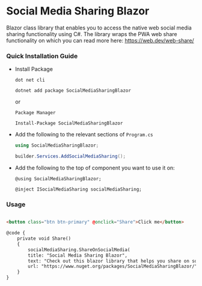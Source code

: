 # Social Media Sharing Blazor
Blazor class library that enables you to access the native web social media sharing functionality using C#.
The library wraps the PWA web share functionality on which you can read more here: 
https://web.dev/web-share/

### Quick Installation Guide

* Install Package

    `dot net cli`

    ``` 
    dotnet add package SocialMediaSharingBlazor
    ```

    or 
   
   `Package Manager`

   ```
   Install-Package SocialMediaSharingBlazor
   ```

* Add the following to the relevant sections of `Program.cs`
  ```c#
  using SocialMediaSharingBlazor;
  ```
  ```c#
  builder.Services.AddSocialMediaSharing();
  ```

* Add the following to the top of component you want to use it on:
  ``` razor
  @using SocialMediaSharingBlazor;

  @inject ISocialMediaSharing socialMediaSharing;
  ```

### Usage
``` html

<button class="btn btn-primary" @onclick="Share">Click me</button>

@code {
    private void Share()
    {
        socialMediaSharing.ShareOnSocialMedia(
        title: "Social Media Sharing Blazor", 
        text: "Check out this blazor library that helps you share on social media using c#", 
        url: "https://www.nuget.org/packages/SocialMediaSharingBlazor/");
    }
}

```